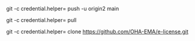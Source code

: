 git -c credential.helper= push -u origin2 main

git -c credential.helper= pull   


git -c credential.helper= clone https://github.com/OHA-EMA/e-license.git

